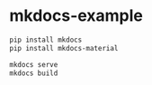 # mkdocs-example

```sh
pip install mkdocs
pip install mkdocs-material

mkdocs serve
mkdocs build
```

